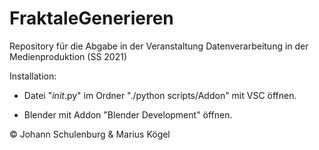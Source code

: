 # FraktaleGenerieren
Repository für die Abgabe in der Veranstaltung Datenverarbeitung in der Medienproduktion (SS 2021)

Installation:

- Datei "_init_.py" im Ordner "./python scripts/Addon" mit VSC öffnen.

- Blender mit Addon "Blender Development" öffnen.

© Johann Schulenburg & Marius Kögel

